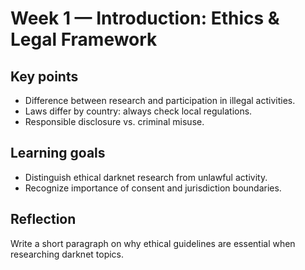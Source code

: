 # Week 1 — Introduction: Ethics & Legal Framework

## Key points
- Difference between research and participation in illegal activities.
- Laws differ by country: always check local regulations.
- Responsible disclosure vs. criminal misuse.

## Learning goals
- Distinguish ethical darknet research from unlawful activity.
- Recognize importance of consent and jurisdiction boundaries.

## Reflection
Write a short paragraph on why ethical guidelines are essential when researching darknet topics.
